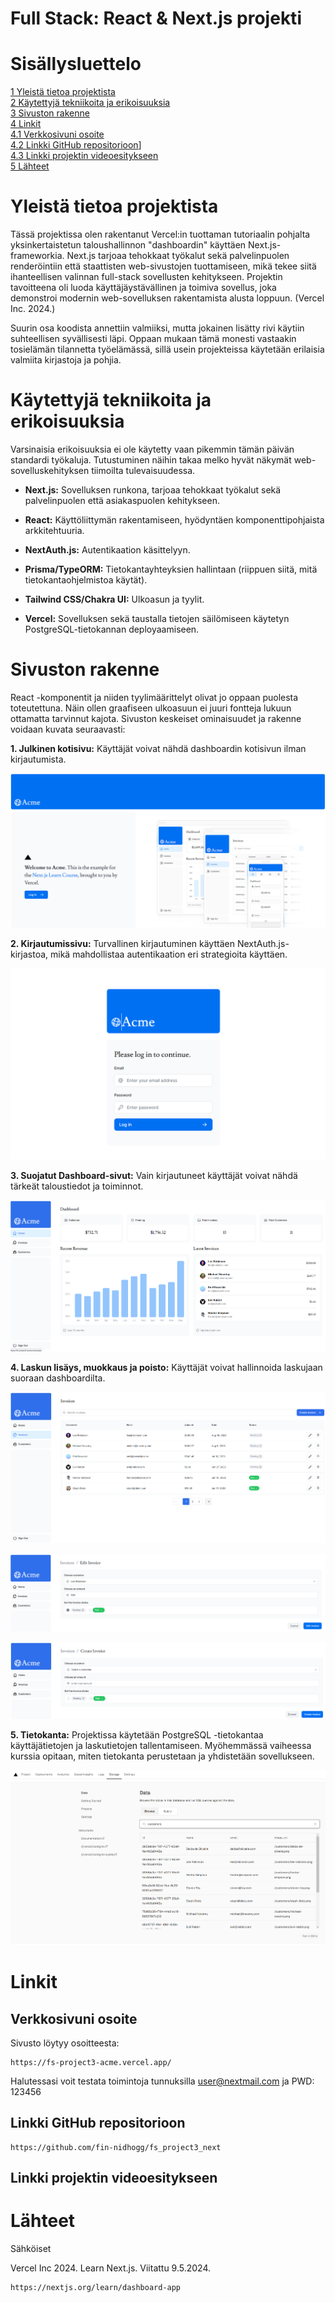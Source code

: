 # Full Stack: React & Next.js projekti

# Sisällysluettelo

[1 Yleistä tietoa projektista](#yleistä-tietoa-projektista)   
[2 Käytettyjä tekniikoita ja erikoisuuksia](#käytettyjä-tekniikoita-ja-erikoisuuksia)   
[3 Sivuston rakenne](#sivuston-rakenne)   
[4 Linkit](#linkit)   
[4.1 Verkkosivuni osoite](#verkkosivuni-osoite)   
[4.2 Linkki GitHub repositorioon](#linkki-github-repositorioon)]   
[4.3 Linkki projektin videoesitykseen](#linkki-projektin-videoesitykseen)   
[5 Lähteet](#lähteet)   

# Yleistä tietoa projektista

Tässä projektissa olen rakentanut Vercel:in tuottaman tutoriaalin
pohjalta yksinkertaistetun taloushallinnon "dashboardin" käyttäen
Next.js-frameworkia. Next.js tarjoaa tehokkaat työkalut sekä
palvelinpuolen renderöintiin että staattisten web-sivustojen
tuottamiseen, mikä tekee siitä ihanteellisen valinnan full-stack
sovellusten kehitykseen. Projektin tavoitteena oli luoda
käyttäjäystävällinen ja toimiva sovellus, joka demonstroi modernin
web-sovelluksen rakentamista alusta loppuun. (Vercel Inc. 2024.)

Suurin osa koodista annettiin valmiiksi, mutta jokainen lisätty rivi
käytiin suhteellisen syvällisesti läpi. Oppaan mukaan tämä monesti
vastaakin tosielämän tilannetta työelämässä, sillä usein projekteissa
käytetään erilaisia valmiita kirjastoja ja pohjia.

# Käytettyjä tekniikoita ja erikoisuuksia

Varsinaisia erikoisuuksia ei ole käytetty vaan pikemmin tämän päivän
standardi työkaluja. Tutustuminen näihin takaa melko hyvät näkymät
web-sovelluskehityksen tiimoilta tulevaisuudessa.

-   **Next.js:** Sovelluksen runkona, tarjoaa tehokkaat työkalut sekä
    palvelinpuolen että asiakaspuolen kehitykseen.

-   **React:** Käyttöliittymän rakentamiseen, hyödyntäen
    komponenttipohjaista arkkitehtuuria.

-   **NextAuth.js:** Autentikaation käsittelyyn.

-   **Prisma/TypeORM:** Tietokantayhteyksien hallintaan (riippuen siitä,
    mitä tietokantaohjelmistoa käytät).

-   **Tailwind CSS/Chakra UI:** Ulkoasun ja tyylit.

-   **Vercel:** Sovelluksen sekä taustalla tietojen säilömiseen käytetyn
    PostgreSQL-tietokannan deployaamiseen.

# Sivuston rakenne

React -komponentit ja niiden tyylimäärittelyt olivat jo oppaan puolesta
toteutettuna. Näin ollen graafiseen ulkoasuun ei juuri fontteja lukuun
ottamatta tarvinnut kajota. Sivuston keskeiset ominaisuudet ja rakenne
voidaan kuvata seuraavasti:

**1. Julkinen kotisivu:** Käyttäjät voivat nähdä dashboardin kotisivun
ilman kirjautumista.

![A screenshot of a dash](media/image1.png)

**2. Kirjautumissivu:** Turvallinen kirjautuminen käyttäen
NextAuth.js-kirjastoa, mikä mahdollistaa autentikaation eri strategioita
käyttäen.

![A screenshot of a login page](media/image2.png)

**3. Suojatut Dashboard-sivut:** Vain kirjautuneet käyttäjät voivat
nähdä tärkeät taloustiedot ja toiminnot.

![A screenshot of a Dashboar overwiev page](media/image3.png)

**4. Laskun lisäys, muokkaus ja poisto:** Käyttäjät voivat hallinnoida
laskujaan suoraan dashboardilta.

![A screenshot of a Invoices page](media/image4.png)

![A screenshor of a Edit Invoice page](media/image5.png)

![A screenshot of a Create Invoice](media/image6.png)

**5. Tietokanta:** Projektissa käytetään PostgreSQL -tietokantaa
käyttäjätietojen ja laskutietojen tallentamiseen. Myöhemmässä vaiheessa
kurssia opitaan, miten tietokanta perustetaan ja yhdistetään
sovellukseen.

![A screenshot of a database console](media/image7.png)   

# Linkit

## Verkkosivuni osoite 

Sivusto löytyy osoitteesta:
```
https://fs-project3-acme.vercel.app/
```   
Halutessasi voit testata toimintoja tunnuksilla <user@nextmail.com> ja
PWD: 123456

## Linkki GitHub repositorioon

```
https://github.com/fin-nidhogg/fs_project3_next
```   

## Linkki projektin videoesitykseen

#  Lähteet

Sähköiset

Vercel Inc 2024. Learn Next.js. Viitattu 9.5.2024.
```
https://nextjs.org/learn/dashboard-app
```
